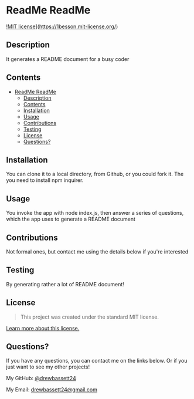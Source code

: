 # ReadMe ReadMe

[!MIT license](https://img.shields.io/badge/License-MIT-blue.svg)](https://1besson.mit-license.org/)

## Description
It generates a README document for a busy coder

## Contents
- [ReadMe ReadMe](#readme-readme)
  - [Description](#description)
  - [Contents](#contents)
  - [Installation](#installation)
  - [Usage](#usage)
  - [Contributions](#contributions)
  - [Testing](#testing)
  - [License](#license)
  - [Questions?](#questions)

## Installation

You can clone it to a local directory, from Github, or you could fork it. The you need to install npm inquirer.

## Usage

You invoke the app with node index.js, then answer a series of questions, which the app uses to generate a README document

## Contributions

Not formal ones, but contact me using the details below if you're interested

## Testing

By generating rather a lot of README document!

## License



> This project was created under the standard MIT license. 

[Learn more about this license.](https://lbesson.mit-license.org/)

## Questions?

If you have any questions, you can contact me on the links below. Or if you just want to see my other projects!

My GitHub: [@drewbassett24](https://github.com/drewbassett24)

My Email: drewbassett24@gmail.com

